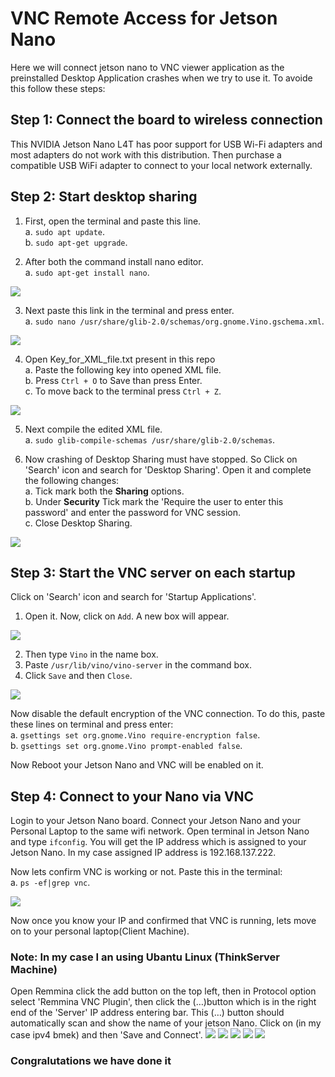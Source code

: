 # VNC Remote Access for Jetson Nano

Here we will connect jetson nano to VNC viewer application as the preinstalled Desktop Application crashes when we try to use it. To avoide this follow these steps:

## Step 1: Connect the board to wireless connection

This NVIDIA Jetson Nano L4T has poor support for USB Wi-Fi adapters and most adapters do not work with this distribution. Then purchase a compatible USB WiFi adapter to connect to your local network externally.

## Step 2: Start desktop sharing

1. First, open the terminal and paste this line.
<br>a. `sudo apt update`.
<br>b. `sudo apt-get upgrade`.

2. After both the command install nano editor.
<br>a. `sudo apt-get install nano`.

<img src="https://github.com/anmol-maske-11/IMG_Videos/blob/main/install_nano.png">

3. Next paste this link in the terminal and press enter.
<br>a. `sudo nano /usr/share/glib-2.0/schemas/org.gnome.Vino.gschema.xml`.

<img src="https://github.com/anmol-maske-11/IMG_Videos/blob/main/XML_file.png">

4. Open Key_for_XML_file.txt present in this repo
<br>a. Paste the following key into opened XML file.
<br>b. Press `Ctrl + O` to Save than press Enter.
<br>c. To move back to the terminal press `Ctrl + Z`.

<img src="https://github.com/anmol-maske-11/IMG_Videos/blob/main/Paste_code.png">

5. Next compile the edited XML file.
<br>a. `sudo glib-compile-schemas /usr/share/glib-2.0/schemas`.

6. Now crashing of Desktop Sharing must have stopped. So Click on 'Search' icon and search for 'Desktop Sharing'. Open it and complete the following changes:
<br>a. Tick mark both the <b>Sharing</b> options. 
<br>b. Under <b>Security</b> Tick mark the 'Require the user to enter this password' and enter the password for VNC session.
<br>c. Close Desktop Sharing.

<img src="https://github.com/anmol-maske-11/IMG_Videos/blob/main/Desktop%20Sharing.png">

## Step 3: Start the VNC server on each startup

Click on 'Search' icon and search for 'Startup Applications'. 
1. Open it. Now, click on `Add`. A new box will appear.

<img src="https://github.com/anmol-maske-11/IMG_Videos/blob/main/Startup_app.png">
   
2. Then type `Vino` in the name box.
3. Paste `/usr/lib/vino/vino-server` in the command box.
4. Click `Save` and then `Close`.

<img src="https://github.com/anmol-maske-11/IMG_Videos/blob/main/add_startup.png">

Now disable the default encryption of the VNC connection. To do this, paste these lines on 
terminal and press enter:
<br>a. `gsettings set org.gnome.Vino require-encryption false`.
<br>b. `gsettings set org.gnome.Vino prompt-enabled false`.

Now Reboot your Jetson Nano and VNC will be enabled on it.

## Step 4: Connect to your Nano via VNC

Login to your Jetson Nano board. Connect your Jetson Nano and your Personal Laptop to the same wifi network. Open terminal in Jetson Nano and type `ifconfig`. You will get the IP address which is assigned to your Jetson Nano. In my case assigned IP address is 192.168.137.222.

Now lets confirm VNC is working or not. Paste this in the terminal:
<br>a. `ps -ef|grep vnc`.

<img src="https://github.com/anmol-maske-11/IMG_Videos/blob/main/VNC_enable.png">

Now once you know your IP and confirmed that VNC is running, lets move on to your personal laptop(Client Machine).

### Note: In my case I an using Ubantu Linux (ThinkServer Machine)

Open Remmina click the add button on the top left, then in Protocol option select 'Remmina VNC Plugin', then click the (…)button which is in the right end of the 'Server' IP address entering bar. This (…) button should automatically scan and show the name of your jetson Nano. Click on (in my case ipv4 bmek) and then 'Save and Connect'.
<img src="https://github.com/anmol-maske-11/IMG_Videos/blob/main/1.png">
<img src="https://github.com/anmol-maske-11/IMG_Videos/blob/main/2.png">
<img src="https://github.com/anmol-maske-11/IMG_Videos/blob/main/3.png">
<img src="https://github.com/anmol-maske-11/IMG_Videos/blob/main/4.png">
<img src="https://github.com/anmol-maske-11/IMG_Videos/blob/main/5.png">

<h3>Congralutations we have done it</h3>

